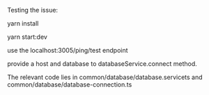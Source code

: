 Testing the issue:

yarn install

yarn start:dev

use the localhost:3005/ping/test endpoint

provide a host and database to databaseService.connect method.

The relevant code lies in common/database/database.servicets and common/database/database-connection.ts